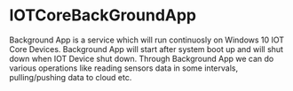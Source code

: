 # IOTCoreBackGroundApp
Background App is a service which will run continuosly on Windows 10 IOT Core Devices.
Background App will start after system boot up and will shut down when IOT Device shut down.
Through Background App we can do various operations like reading sensors data in some intervals,
pulling/pushing data to cloud etc. 
